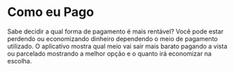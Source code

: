 # Como eu Pago

Sabe decidir a qual forma de pagamento é mais rentável? 
Você pode estar perdendo ou economizando dinheiro dependendo o meio de pagamento utilizado. 
O aplicativo mostra qual meio vai sair mais barato pagando a vista ou parcelado mostrando a melhor opção e o quanto irá economizar na escolha.